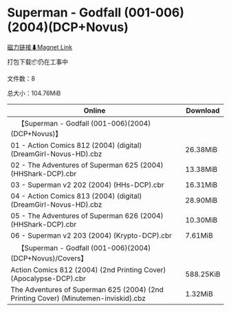 # Superman - Godfall (001-006)(2004)(DCP+Novus)

[磁力链接⬇Magnet Link](magnet:?xt=urn:btih:15f3bb004e7fd0e9b9cbbc124bc0218253d95970&dn=Superman%20-%20Godfall%20%28001-006%29%282004%29%28DCP%2BNovus%29)

打包下载📦仍在工事中

文件数：8

总大小：104.76MiB

Online | Download
--- | ---
&emsp;【Superman - Godfall (001-006)(2004)(DCP+Novus)】 | 
01 - Action Comics 812 (2004) (digital) (DreamGirl-Novus-HD).cbz | 26.38MiB
02 - The Adventures of Superman 625 (2004) (HHShark-DCP).cbr | 13.38MiB
03 - Superman v2 202 (2004) (HHs-DCP).cbr | 16.31MiB
04 - Action Comics 813 (2004) (digital) (DreamGirl-Novus-HD).cbz | 28.90MiB
05 - The Adventures of Superman 626 (2004) (HHShark-DCP).cbr | 10.30MiB
06 - Superman v2 203 (2004) (Krypto-DCP).cbr | 7.61MiB
&emsp;【Superman - Godfall (001-006)(2004)(DCP+Novus)/Covers】 | 
Action Comics 812 (2004) (2nd Printing Cover) (Apocalypse-DCP).cbr | 588.25KiB
The Adventures of Superman 625 (2004) (2nd Printing Cover) (Minutemen-inviskid).cbz | 1.32MiB